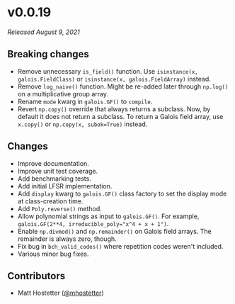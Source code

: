 # v0.0.19

*Released August 9, 2021*

## Breaking changes

- Remove unnecessary `is_field()` function. Use `isinstance(x, galois.FieldClass)` or `isinstance(x, galois.FieldArray)` instead.
- Remove `log_naive()` function. Might be re-added later through `np.log()` on a multiplicative group array.
- Rename `mode` kwarg in `galois.GF()` to `compile`.
- Revert `np.copy()` override that always returns a subclass. Now, by default it does not return a subclass. To return a Galois field array, use `x.copy()` or `np.copy(x, subok=True)` instead.

## Changes

- Improve documentation.
- Improve unit test coverage.
- Add benchmarking tests.
- Add initial LFSR implementation.
- Add `display` kwarg to `galois.GF()` class factory to set the display mode at class-creation time.
- Add `Poly.reverse()` method.
- Allow polynomial strings as input to `galois.GF()`. For example, `galois.GF(2**4, irreducible_poly="x^4 + x + 1")`.
- Enable `np.divmod()` and `np.remainder()` on Galois field arrays. The remainder is always zero, though.
- Fix bug in `bch_valid_codes()` where repetition codes weren't included.
- Various minor bug fixes.

## Contributors

- Matt Hostetter ([@mhostetter](https://github.com/mhostetter))
